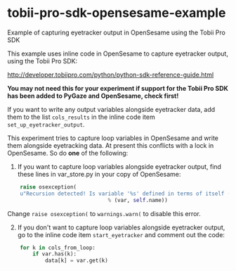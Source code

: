 # tobii-pro-sdk-opensesame-example
Example of capturing eyetracker output in OpenSesame using the Tobii Pro SDK

This example uses inline code in OpenSesame to capture eyetracker output, using the Tobii Pro SDK:

http://developer.tobiipro.com/python/python-sdk-reference-guide.html

**You may not need this for your experiment if support for the Tobii Pro SDK has been added to PyGaze and OpenSesame, check first!**

If you want to write any output variables alongside eyetracker data, add them to the list `cols_results` in the inline code item `set_up_eyetracker_output`.

This experiment tries to capture loop variables in OpenSesame and write them alongside eyetracking data. At present this conflicts with a lock in OpenSesame. So do **one** of the following:

1. If you want to capture loop variables alongside eyetracker output, find these lines in var_store.py in your copy of OpenSesame:

```python
    raise osexception(
    u"Recursion detected! Is variable '%s' defined in terms of itself (e.g., 'var = [var]') in item '%s'" \
                                % (var, self.name))
```

Change `raise osexception(` to `warnings.warn(` to disable this error.

2. If you don't want to capture loop variables alongside eyetracker output, go to the inline code item `start_eyetracker` and comment out the code:

```python
    for k in cols_from_loop:
        if var.has(k):
            data[k] = var.get(k)
```

